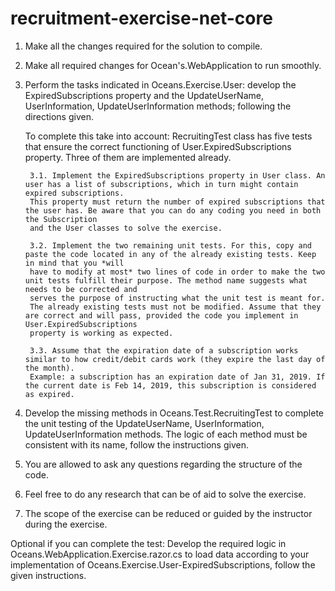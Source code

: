 # recruitment-exercise-net-core

1. Make all the changes required for the solution to compile.

2. Make all required changes for Ocean's.WebApplication to run smoothly.

3. Perform the tasks indicated in Oceans.Exercise.User: develop the ExpiredSubscriptions property and the UpdateUserName, UserInformation, UpdateUserInformation methods; following the directions given.

     To complete this take into account:
        RecruitingTest class has five tests that ensure the correct functioning of User.ExpiredSubscriptions property. Three of them are implemented already.

        3.1. Implement the ExpiredSubscriptions property in User class. An user has a list of subscriptions, which in turn might contain expired subscriptions.
        This property must return the number of expired subscriptions that the user has. Be aware that you can do any coding you need in both the Subscription
        and the User classes to solve the exercise.

        3.2. Implement the two remaining unit tests. For this, copy and paste the code located in any of the already existing tests. Keep in mind that you *will
        have to modify at most* two lines of code in order to make the two unit tests fulfill their purpose. The method name suggests what needs to be corrected and
        serves the purpose of instructing what the unit test is meant for.
        The already existing tests must not be modified. Assume that they are correct and will pass, provided the code you implement in User.ExpiredSubscriptions
        property is working as expected.

        3.3. Assume that the expiration date of a subscription works similar to how credit/debit cards work (they expire the last day of the month).
        Example: a subscription has an expiration date of Jan 31, 2019. If the current date is Feb 14, 2019, this subscription is considered as expired.

4. Develop the missing methods in Oceans.Test.RecruitingTest to complete the unit testing of the UpdateUserName, UserInformation, UpdateUserInformation methods. The logic of each method must be consistent with its name, follow the instructions given.

5. You are allowed to ask any questions regarding the structure of the code.

6. Feel free to do any research that can be of aid to solve the exercise.

7. The scope of the exercise can be reduced or guided by the instructor during the exercise.

Optional if you can complete the test:
Develop the required logic in Oceans.WebApplication.Exercise.razor.cs to load data according to your implementation of Oceans.Exercise.User-ExpiredSubscriptions, follow the given instructions.
